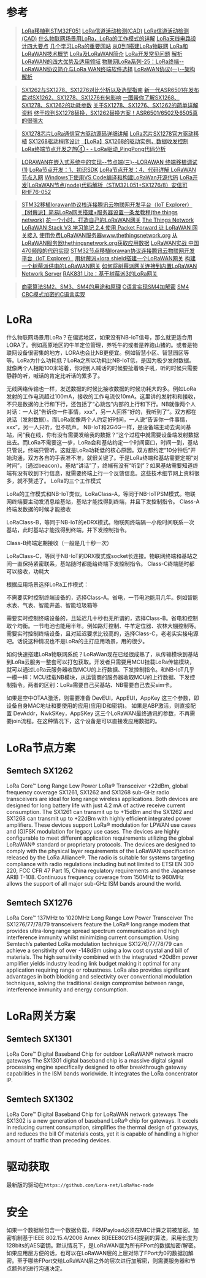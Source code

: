 ﻿# 参考
> [LoRa移植到STM32F051](https://blog.csdn.net/aiqinchao/article/details/79201553)
> [LoRa信道活动检测(CAD)](https://blog.csdn.net/qq_23940143/article/details/89471590)
> [LoRa信道活动检测(CAD)](https://blog.csdn.net/qq_15391889/article/details/81050643)
> [什么物联网场景用LoRa，LoRa的工作模式的详解](http://www.elecfans.com/news/1340917.html)
> [LoRa天线电路设计四大要点](http://www.elecfans.com/tongxin/rf/20170323499606.html)
> [几个学习LoRa的重要网站](https://blog.csdn.net/freemote/article/details/79288798)
> [从0到1搭建LoRa物联网](https://blog.csdn.net/freemote/category_10238104.html)
> [LoRa和LoRaWAN技术概览](https://blog.csdn.net/wzz4420381/article/details/54234277)
> [LoRa及LoRaWAN简介](https://blog.csdn.net/silent123go/article/details/100109149)
> [LoRa开发常见问题](https://blog.csdn.net/freemote/article/details/88035084)
> [解析LoRaWAN的四大优势及适用领域](http://www.elecfans.com/iot/800610.html)
> [物联网LoRa系列-25：LoRa终端--LoRaWAN协议简介与LoRa WAN终端软件选择](https://blog.51cto.com/u_11299290/3186403)
> [LoRaWAN协议(一)--架构解析](https://www.cnblogs.com/answerinthewind/p/6200497.html)

> [SX1262与SX1278、SX1276对比分析以及选型指南](https://baijiahao.baidu.com/s?id=1595514886685395246&wfr=spider&for=pc)
> [新一代ASR6501在发布后对SX1262、SX1278、SX1276有何影响](https://blog.csdn.net/RF_star/article/details/95340792)
> [一图带你了解SX1268、SX1278、SX1262的功耗参数](https://www.sohu.com/a/388197494_814535)
> [关于SX1278、SX1276、SX1262的简单详解资料](https://www.cnblogs.com/dongnengshiji/p/10788643.html)
> [终于找到SX1278替换，SX1262替换方案！ASR6501/6502及6505真的很强大](https://zhuanlan.zhihu.com/p/114798245)

> [SX1278芯片LoRa通信官方驱动源码详细讲解](http://www.openedv.com/forum.php?mod=viewthread&tid=300844)
> [LoRa芯片SX1278官方驱动移植](https://blog.csdn.net/qq_37283994/article/details/105849037)
> [SX1268驱动程序设计](http://bbs.ntpcb.com/simple/?t161343.html)
> [【LoRa】SX1268的驱动实例，数据收发控制](https://blog.csdn.net/mr4519/article/details/108517198)
> [LoRa终端节点开发之旅④ - - LoRa驱动_PingPong代码分析](https://blog.csdn.net/qq_23940143/article/details/91659142)

> [LORAWAN在嵌入式系统中的实现--节点端(三)--LORAWAN 终端移植调试(1)](https://blog.csdn.net/gaojn/article/details/77197429)
> [LoRa节点开发：1、初识SDK](https://blog.csdn.net/freemote/article/details/102903955)
> [LoRa节点开发：4、代码详解 LoRaWAN节点入网](https://blog.csdn.net/freemote/article/details/103143285)
> [Windows下使用VS Code编译和构建LoRaWan开源代码](https://blog.csdn.net/luxun12222/article/details/80756354)
> [LoRa开发|LoRaWAN节点(node)代码解析（STM32L051+SX1276/8）安信可RHF76-052](https://blog.csdn.net/ziqi5543/article/details/104176345)

> [STM32移植lorawan协议栈连接腾讯云物联网开发平台（IoT Explorer）](https://blog.csdn.net/lintonxie/article/details/105038547)
> [【树莓派】简易LoRa网关搭建+服务器设置一条龙教程(the things network)](https://blog.csdn.net/accelerateur/article/details/108996031)
> [花一个小时，打造自己的LoRaWAN网关](https://blog.csdn.net/jiangjunjie_2005/article/details/79758720)
> [The Things Network LoRaWAN Stack V3 学习笔记 2.4 使用 Packet Forward 让 LoRaWAN 网关接入](https://blog.csdn.net/iotisan/article/details/88858869)
> [使用免费LoRaWAN服务器www.thethingsnetwork.org](https://blog.csdn.net/freemote/article/details/90315395)
> [从LoRaWAN服务器thethingsnetwork.org获取应用数据](https://blog.csdn.net/freemote/article/details/106361732)
> [LoRaWAN实战 中国470频段的代码实现](https://blog.csdn.net/iotisan/article/details/62885694)
> [STM32节点移植lorawan协议连接腾讯云物联网开发平台（IoT Explorer）](https://blog.csdn.net/lintonxie/article/details/105038547)
> [用树莓派+lora shield搭建一个LoRaWAN网关](https://blog.csdn.net/ljm1995/article/details/109646823)
> [构建一个树莓派供电的LoRaWAN网关](https://www.rs-online.com/designspark/building-a-raspberry-pi-powered-lorawan-gateway-cn)
> [如何将树莓派网关连接到内置LoRaWAN Network Server](http://www.doc88.com/p-16216962418747.html)
> [RAK831 Lite：基于树莓派3的LoRa网关](https://www.21ic.com/evm/news/201806/773688.htm)

> [商密算法SM2、SM3、SM4的用途和原理](https://www.cnblogs.com/wangpin336/p/11049536.html)
> [C语言实现SM4加解密](https://blog.csdn.net/jiujiederoushan/article/details/100122773)
> [SM4 CBC模式加密的C语言实现](https://blog.csdn.net/sy3311193/article/details/73605196)

# LoRa
什么物联网场景用LoRa？在偏远地区，如果没有NB-IoT信号，那么就更适合用LORA了。例如高原地区的牛羊定位管理，养牦牛的或者是养跑山猪的。或者是物联网设备很密集的地方，LORA也会比NB更便宜。例如智慧小区、智慧园区等等。LoRa为什么功耗低？LoRa之所以功耗比NB-IoT低，是因为极少发射数据。就像两个人相距100米站着，你对别人喊话的时候要扯着嗓子吼，听的时候只需要静静的听，喊话的肯定比听话的累多了。

无线网络传输也一样，发送数据的时候比接收数据的时候功耗大的多。例如LoRa发射的工作电流超过100mA，接收的工作电流仅10mA。这里讲的发射和和接收，不只是数据的上行和下行，还包括了“心跳包”内部的上行和下行。NB就像两个人对话：一人说“告诉你一件事情，xxx”，另一人回答“好的，我听到了”。双方都在说话（发射数据）。而LoRa就像两个人约定好时间，一人说“告诉你一件事情，xxx”，另一人只听，但不吭声。
NB-IoT和2G4G一样，是设备端主动去询问基站，问“我在线，你有没有需要发给我的数据？”这个过程中就需要设备端发射数据出去。而LoRa不需要这一步，LoRa会和基站约定一个时间窗口，时间一到，基站只管说，终端只管听。这就是LoRa功耗低的核心原因。双方都约定“10分钟后”开始沟通，双方各自的手表准不准，就很关键了。于是LoRa终端和基站需要定期“对时间”，（通过beacon）。基站“讲话”了，终端有没有“听到”？如果基站需要知道终端有没有收到下行信息，就需要终端上行一个反馈信息。这些技术细节网上资料很多，就不赘述了。
LoRa的三个工作模式

LoRa的工作模式和NB-IoT类似。LoRaClass-A，等同于NB-IoTPSM模式。物联网终端要主动发消息给基站，基站才能找得到终端，并且下发控制指令。
Class-A终端发数据的时候才能接收

LoRaClass-B，等同于NB-IoT的eDRX模式。物联网终端隔一小段时间联系一次基站，此时基站才能找得到终端，并下发控制指令。

Class-B终端定期接收（一般是几十秒一次）

LoRaClass-C，等同于NB-IoT的DRX模式或socket长连接。物联网终端和基站之间一直保持紧密联系，基站随时都能给终端下发控制指令。
Class-C终端随时都可以接收，功耗大

根据应用场景选择LoRa工作模式：

不需要实时控制终端设备的，选择Class-A。省电，一节电池能用几年。例如智能水表、气表、智能井盖、智能垃圾箱等

需要实时控制终端设备的，且延迟几十秒也无所谓的，选择Class-B。省电和控制取个均衡。一节电池也能用半年。例如路灯控制、牛羊定位器、农林大棚控制等。需要实时控制终端设备，且对延迟要求比较高的，选择Class-C，老老实实接电源吧。话说这种情况也不是LoRa的主打应用场景，用的很少。

如何快速搭建LoRa物联网系统？LoRaWan现在已经很成熟了，从传输模块到基站到LoRa云服务一整套可以打包获取。开发者只需要用MCU挂载LoRa传输模块，就可以通过LoRa云服务器收取MCU的上行数据、下发控制指令。和NB-IoT几乎一模一样：MCU挂载NB模块，从运营商的服务器收取MCU的上行数据、下发控制指令。两者的区别：LoRa需要自己买基站、NB需要自己去买sim卡。

如果是空中OTAA激活，则需要准备 DevEUI，AppEUI，AppKey 这三个参数，即设备自身MAC地址和要使用的应用(应用ID和密钥)。
如果是ABP激活，则直接配置 DevAddr，NwkSKey，AppSKey 这三个LoRaWAN最终通讯的参数，不再需要join流程。在这种情况下，这个设备是可以直接发应用数据的。

# LoRa节点方案
## Semtech SX1262
LoRa Core™ Long Range Low Power LoRa® Transceiver +22dBm, global frequency coverage
SX1261, SX1262 and SX1268 sub-GHz radio transceivers are ideal for long range wireless applications. Both devices are designed for long battery life with just 4.2 mA of active receive current consumption. The SX1261 can transmit up to +15dBm and the SX1262 and SX1268 can transmit up to +22dBm with highly efficient integrated power amplifiers.
These devices support LoRa® modulation for LPWAN use cases and (G)FSK modulation for legacy use cases. The devices are highly configurable to meet different application requirements utilizing the global LoRaWAN® standard or proprietary protocols.
The devices are designed to comply with the physical layer requirements of the LoRaWAN specification released by the LoRa Alliance®.
The radio is suitable for systems targeting compliance with radio regulations including but not limited to ETSI EN 300 220, FCC CFR 47 Part 15, China regulatory requirements and the Japanese ARIB T-108. Continuous frequency coverage from 150MHz to 960MHz allows the support of all major sub-GHz ISM bands around the world.

## Semtech SX1276
LoRa Core™ 137MHz to 1020MHz Long Range Low Power Transceiver
The SX1276/77/78/79 transceivers feature the LoRa® long range modem that provides ultra-long range spread spectrum communication and high interference immunity whilst minimizing current consumption.
Using Semtech’s patented LoRa modulation technique SX1276/77/78/79 can achieve a sensitivity of over -148dBm using a low cost crystal and bill of materials. The high sensitivity combined with the integrated +20dBm power amplifier yields industry leading link budget making it optimal for any application requiring range or robustness. LoRa also provides significant advantages in both blocking and selectivity over conventional modulation techniques, solving the traditional design compromise between range, interference immunity and energy consumption.

# LoRa网关方案
## Semtech SX1301
LoRa Core™ Digital Baseband Chip for outdoor LoRaWAN® network macro gateways
The SX1301 digital baseband chip is a massive digital signal processing engine specifically designed to offer breakthrough gateway capabilities in the ISM bands worldwide. It integrates the LoRa concentrator IP.

## Semtech SX1302
LoRa Core™ Digital Baseband Chip for LoRaWAN network gateways
The SX1302 is a new generation of baseband LoRa® chip for gateways. It excels in reducing current consumption, simplifies the thermal design of gateways, and reduces the bill Of materials costs, yet it is capable of handling a higher amount of traffic than preceding devices.

# 驱动获取
最新版的驱动在`https://github.com/Lora-net/LoRaMac-node`


# 安全
如果一个数据帧包含一个数据负载，FRMPayload必须在MIC计算之前被加密。加密机制基于IEEE 802.15.4/2006 Annex B[IEEE802154]提到的算法，采用长度为128bits的AES密钥。默认情况下，是LoRaWAN层为所有FPort的数据加密/解密。如果应用层方便的话，也可以在LoRaWAN层的上层对除了FPort为0的数据加解密。至于哪些FPort交给LoRaWAN层之外的层次进行加解密，则需要服务器和节点额外的进行沟通决定。
